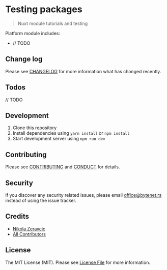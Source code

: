 # Testing packages

> Nuxt module tutorials and testing

Platform module includes:
- // TODO

## Change log

Please see [CHANGELOG](CHANGELOG.md) for more information what has changed recently.

## Todos

// TODO

## Development

1. Clone this repository
2. Install dependencies using `yarn install` or `npm install`
3. Start development server using `npm run dev`

## Contributing

Please see [CONTRIBUTING](CONTRIBUTING.md) and [CONDUCT](CONDUCT.md) for details.

## Security

If you discover any security related issues, please email office@bytenet.rs instead of using the issue tracker.

## Credits

- [Nikola Zeravcic][link-author]
- [All Contributors][link-contributors]

## License

The MIT License (MIT). Please see [License File](LICENSE.md) for more information.

[link-author]: https://github.com/zeravcic
[link-contributors]: ../../contributors
